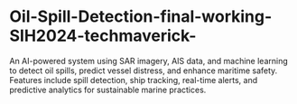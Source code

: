 # Oil-Spill-Detection-final-working-SIH2024-techmaverick-
An AI-powered system using SAR imagery, AIS data, and machine learning to detect oil spills, predict vessel distress, and enhance maritime safety. Features include spill detection, ship tracking, real-time alerts, and predictive analytics for sustainable marine practices.
